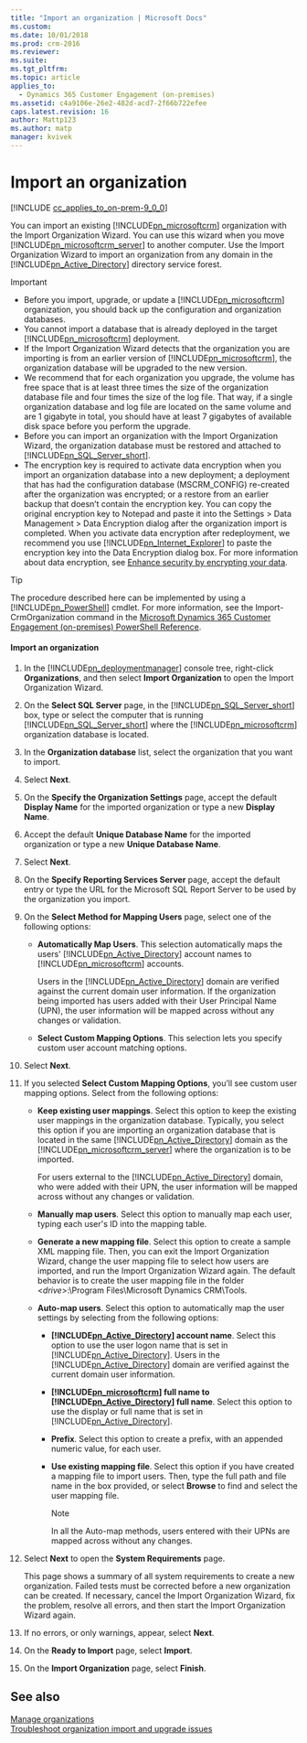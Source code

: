 ```yaml
---
title: "Import an organization | Microsoft Docs"
ms.custom: 
ms.date: 10/01/2018
ms.prod: crm-2016
ms.reviewer: 
ms.suite: 
ms.tgt_pltfrm: 
ms.topic: article
applies_to: 
  - Dynamics 365 Customer Engagement (on-premises)
ms.assetid: c4a9106e-26e2-482d-acd7-2f66b722efee
caps.latest.revision: 16
author: Mattp123
ms.author: matp
manager: kvivek
---
```

# Import an organization

[!INCLUDE [cc_applies_to_on-prem-9_0_0](../includes/cc_applies_to_on-prem-9_0_0.md)]

You can import an existing [!INCLUDE[pn_microsoftcrm](../includes/pn-microsoftcrm.md)] organization with the Import Organization Wizard. You can use this wizard when you move [!INCLUDE[pn_microsoftcrm_server](../includes/pn-microsoftcrm-server.md)] to another computer. Use the Import Organization Wizard to import an organization from any domain in the [!INCLUDE[pn_Active_Directory](../includes/pn-active-directory.md)] directory service forest.  
  
> [!IMPORTANT]
>  -   Before you import, upgrade, or update a [!INCLUDE[pn_microsoftcrm](../includes/pn-microsoftcrm.md)] organization, you should back up the configuration and organization databases.  
> -   You cannot import a database that is already deployed in the target [!INCLUDE[pn_microsoftcrm](../includes/pn-microsoftcrm.md)] deployment.  
> -   If the Import Organization Wizard detects that the organization you are importing is from an earlier version of [!INCLUDE[pn_microsoftcrm](../includes/pn-microsoftcrm.md)], the organization database will be upgraded to the new version.  
> -   We recommend that for each organization you upgrade, the volume has free space that is at least three times the size of the organization database file and four times the size of the log file. That way, if a single organization database and log file are located on the same volume and are 1 gigabyte in total, you should have at least 7 gigabytes of available disk space before you perform the upgrade.  
> -   Before you can import an organization with the Import Organization Wizard, the organization database must be restored and attached to [!INCLUDE[pn_SQL_Server_short](../includes/pn-sql-server-short.md)].   
> -   The encryption key is required to activate data encryption when you import an organization database into a new deployment; a deployment that has had the configuration database (MSCRM_CONFIG) re-created after the organization was encrypted; or a restore from an earlier backup that doesn’t contain the encryption key. You can copy the original encryption key to Notepad and paste it into the Settings > Data Management > Data Encryption dialog after the organization import is completed. When you activate data encryption after redeployment, we recommend you use [!INCLUDE[pn_Internet_Explorer](../includes/pn-internet-explorer.md)] to paste the encryption key into the Data Encryption dialog box. For more information about data encryption, see [Enhance security by encrypting your data](../admin/data-encryption.md).  
  
> [!TIP]
>  The procedure described here can be implemented by using a [!INCLUDE[pn_PowerShell](../includes/pn-powershell.md)] cmdlet. For more information, see the Import-CrmOrganization command in the [Microsoft Dynamics 365 Customer Engagement (on-premises) PowerShell Reference](/powershell/module/microsoft.crm.powershell/import-crmorganization?view=dynamics365ce-ps).  
  
#### Import an organization  
  
1.  In the [!INCLUDE[pn_deploymentmanager](../includes/pn-deploymentmanager.md)] console tree, right-click **Organizations**, and then select **Import Organization** to open the Import Organization Wizard.  
  
2.  On the **Select SQL Server** page, in the [!INCLUDE[pn_SQL_Server_short](../includes/pn-sql-server-short.md)] box, type or select the computer that is running [!INCLUDE[pn_SQL_Server_short](../includes/pn-sql-server-short.md)] where the [!INCLUDE[pn_microsoftcrm](../includes/pn-microsoftcrm.md)] organization database is located.  
  
3.  In the **Organization database** list, select the organization that you want to import.  
  
4.  Select **Next**.  
  
5.  On the **Specify the Organization Settings** page, accept the default **Display Name** for the imported organization or type a new **Display Name**.  
  
6.  Accept the default **Unique Database Name** for the imported organization or type a new **Unique Database Name**.  
  
7.  Select **Next**.  
  
8.  On the **Specify Reporting Services Server** page, accept the default entry or type the URL for the Microsoft SQL Report Server to be used by the organization you import.  
  
9. On the **Select Method for Mapping Users** page, select one of the following options:  
    -   **Automatically Map Users**. This selection automatically maps the users' [!INCLUDE[pn_Active_Directory](../includes/pn-active-directory.md)] account names to [!INCLUDE[pn_microsoftcrm](../includes/pn-microsoftcrm.md)] accounts.  
  
         Users in the [!INCLUDE[pn_Active_Directory](../includes/pn-active-directory.md)] domain are verified against the current domain user information. If the organization being imported has users added with their User Principal Name (UPN), the user information will be mapped across without any changes or validation.  
  
    -   **Select Custom Mapping Options**. This selection lets you specify custom user account matching options.  
  
10. Select **Next**.  
  
11. If you selected **Select Custom Mapping Options**, you’ll see custom user mapping options. Select from the following options:  
  
    -   **Keep existing user mappings**. Select this option to keep the existing user mappings in the organization database. Typically, you select this option if you are importing an organization database that is located in the same [!INCLUDE[pn_Active_Directory](../includes/pn-active-directory.md)] domain as the [!INCLUDE[pn_microsoftcrm_server](../includes/pn-microsoftcrm-server.md)] where the organization is to be imported.  
  
         For users external to the [!INCLUDE[pn_Active_Directory](../includes/pn-active-directory.md)] domain, who were added with their UPN, the user information will be mapped across without any changes or validation.  
  
    -   **Manually map users**. Select this option to manually map each user, typing each user's ID into the mapping table.  
  
    -   **Generate a new mapping file**. Select this option to create a sample XML mapping file. Then, you can exit the Import Organization Wizard, change the user mapping file to select how users are imported, and run the Import Organization Wizard again. The default behavior is to create the user mapping file in the folder \<*drive*>:\Program Files\Microsoft Dynamics CRM\Tools.  
  
    -   **Auto-map users**. Select this option to automatically map the user settings by selecting from the following options:  
  
        -   **[!INCLUDE[pn_Active_Directory](../includes/pn-active-directory.md)] account name**. Select this option to use the user logon name that is set in [!INCLUDE[pn_Active_Directory](../includes/pn-active-directory.md)]. Users in the [!INCLUDE[pn_Active_Directory](../includes/pn-active-directory.md)] domain are verified against the current domain user information.  
  
        -   **[!INCLUDE[pn_microsoftcrm](../includes/pn-microsoftcrm.md)] full name to [!INCLUDE[pn_Active_Directory](../includes/pn-active-directory.md)] full name**. Select this option to use the display or full name that is set in [!INCLUDE[pn_Active_Directory](../includes/pn-active-directory.md)].  
  
        -   **Prefix**. Select this option to create a prefix, with an appended numeric value, for each user.  
  
        -   **Use existing mapping file**. Select this option if you have created a mapping file to import users. Then, type the full path and file name in the box provided, or select **Browse** to find and select the user mapping file.  
  
            > [!NOTE]
            >  In all the Auto-map methods, users entered with their UPNs are mapped across without any changes.  
  
12. Select **Next** to open the **System Requirements** page.  
  
     This page shows a summary of all system requirements to create a new organization. Failed tests must be corrected before a new organization can be created. If necessary, cancel the Import Organization Wizard, fix the problem, resolve all errors, and then start the Import Organization Wizard again.  
  
13. If no errors, or only warnings, appear, select **Next**.  
  
14. On the **Ready to Import** page, select **Import**.  
  
15. On the **Import Organization** page, select **Finish**.  
  
## See also  
 [Manage organizations](manage-organizations.md)   </br>
 [Troubleshoot organization import and upgrade issues](troubleshoot-organization-import-and-upgrade-issues.md)

